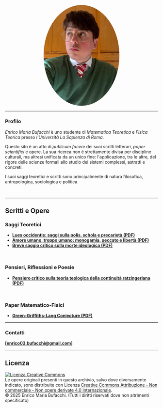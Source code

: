 <div align="center">

<img src="enrico.jpg" width="250px" style="border-radius: 50%;"> 

</div>

---

### Profilo

_Enrico Maria Bufacchi_ è uno studente di _Matematica Teoretica_ e _Fisica Teorica_ presso _l'Università La Sapienza di Roma_.

Questo sito è un atto di _publicum facere_ dei suoi scritti letterari, _paper scientifici_ e opere. La sua ricerca non è strettamente divisa per discipline culturali, ma altresì unificata da un unico fine: l'applicazione, tra le altre, del rigore delle scienze formali allo studio dei sistemi complessi, astratti e concreti.

I suoi saggi teoretici e scritti sono principalmente di natura filosofica, antropologica, sociologica e politica.

<br>

---

## Scritti e Opere

### Saggi Teoretici

* [**Lues occidentis: saggi sulla polis, schola e precarietà (PDF)**](Lues_Occidentis.pdf)
* [**Amore umano, troppo umano: monogamia, peccato e libertà (PDF)**](Amore_Umano_Troppo_Umano.pdf)
* [**Breve saggio critico sulla morte ideologica (PDF)**](Saggio_Critico_sull'Eclissi_Ideologica.pdf)

<br>

### Pensieri, Riflessioni e Poesie

* [**Pensiero critico sulla teoria teologica della continuità ratzingeriana (PDF)**](Pensiero_Sulla_Teoria_Ratzingeriana.pdf)

<br>

### Paper Matematico-Fisici

* [**Green-Griffiths-Lang Conjecture (PDF)**](GGL_Conjecture.pdf)

---

### Contatti

**[enrico03.bufacchi@gmail.com]**

---

## Licenza

<a rel="license" href="http://creativecommons.org/licenses/by-nc-nd/4.0/">
    <img alt="Licenza Creative Commons" style="border-width:0" src="https://i.creativecommons.org/l/by-nc-nd/4.0/88x31.png" />
</a>
<br />
Le opere originali presenti in questo archivio, salvo dove diversamente indicato, sono distribuite con Licenza <a rel="license" href="http://creativecommons.org/licenses/by-nc-nd/4.0/">Creative Commons Attribuzione - Non commerciale - Non opere derivate 4.0 Internazionale</a>.
<br>
© 2025 Enrico Maria Bufacchi. (Tutti i diritti riservati dove non altrimenti specificato)
